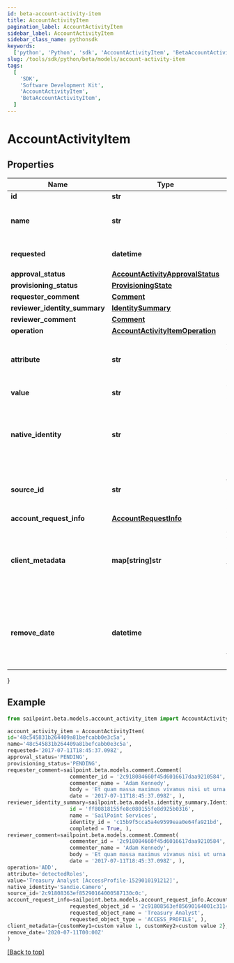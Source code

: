 ```yaml
---
id: beta-account-activity-item
title: AccountActivityItem
pagination_label: AccountActivityItem
sidebar_label: AccountActivityItem
sidebar_class_name: pythonsdk
keywords:
  ['python', 'Python', 'sdk', 'AccountActivityItem', 'BetaAccountActivityItem']
slug: /tools/sdk/python/beta/models/account-activity-item
tags:
  [
    'SDK',
    'Software Development Kit',
    'AccountActivityItem',
    'BetaAccountActivityItem',
  ]
---
```


# AccountActivityItem

## Properties

| Name | Type | Description | Notes |
| --- | --- | --- | --- |
| **id** | **str** | Item id | [optional] |
| **name** | **str** | Human-readable display name of item | [optional] |
| **requested** | **datetime** | Date and time item was requested | [optional] |
| **approval_status** | [**AccountActivityApprovalStatus**](account-activity-approval-status) |  | [optional] |
| **provisioning_status** | [**ProvisioningState**](provisioning-state) |  | [optional] |
| **requester_comment** | [**Comment**](comment) |  | [optional] |
| **reviewer_identity_summary** | [**IdentitySummary**](identity-summary) |  | [optional] |
| **reviewer_comment** | [**Comment**](comment) |  | [optional] |
| **operation** | [**AccountActivityItemOperation**](account-activity-item-operation) |  | [optional] |
| **attribute** | **str** | Attribute to which account activity applies | [optional] |
| **value** | **str** | Value of attribute | [optional] |
| **native_identity** | **str** | Native identity in the target system to which the account activity applies | [optional] |
| **source_id** | **str** | Id of Source to which account activity applies | [optional] |
| **account_request_info** | [**AccountRequestInfo**](account-request-info) |  | [optional] |
| **client_metadata** | **map[string]str** | Arbitrary key-value pairs, if any were included in the corresponding access request item | [optional] |
| **remove_date** | **datetime** | The date the role or access profile or entitlement is no longer assigned to the specified identity. | [optional] |

}

## Example

```python
from sailpoint.beta.models.account_activity_item import AccountActivityItem

account_activity_item = AccountActivityItem(
id='48c545831b264409a81befcabb0e3c5a',
name='48c545831b264409a81befcabb0e3c5a',
requested='2017-07-11T18:45:37.098Z',
approval_status='PENDING',
provisioning_status='PENDING',
requester_comment=sailpoint.beta.models.comment.Comment(
                    commenter_id = '2c918084660f45d6016617daa9210584',
                    commenter_name = 'Adam Kennedy',
                    body = 'Et quam massa maximus vivamus nisi ut urna tincidunt metus elementum erat.',
                    date = '2017-07-11T18:45:37.098Z', ),
reviewer_identity_summary=sailpoint.beta.models.identity_summary.IdentitySummary(
                    id = 'ff80818155fe8c080155fe8d925b0316',
                    name = 'SailPoint Services',
                    identity_id = 'c15b9f5cca5a4e9599eaa0e64fa921bd',
                    completed = True, ),
reviewer_comment=sailpoint.beta.models.comment.Comment(
                    commenter_id = '2c918084660f45d6016617daa9210584',
                    commenter_name = 'Adam Kennedy',
                    body = 'Et quam massa maximus vivamus nisi ut urna tincidunt metus elementum erat.',
                    date = '2017-07-11T18:45:37.098Z', ),
operation='ADD',
attribute='detectedRoles',
value='Treasury Analyst [AccessProfile-1529010191212]',
native_identity='Sandie.Camero',
source_id='2c91808363ef85290164000587130c0c',
account_request_info=sailpoint.beta.models.account_request_info.AccountRequestInfo(
                    requested_object_id = '2c91808563ef85690164001c31140c0c',
                    requested_object_name = 'Treasury Analyst',
                    requested_object_type = 'ACCESS_PROFILE', ),
client_metadata={customKey1=custom value 1, customKey2=custom value 2},
remove_date='2020-07-11T00:00Z'
)

```

[[Back to top]](#)
